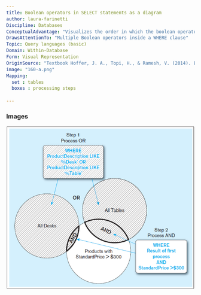 ```yaml
---
title: Boolean operators in SELECT statements as a diagram
author: laura-farinetti
Discipline: Databases
ConceptualAdvantage: "Visualizes the order in which the boolean operators are processed inside a WHERE clause"
DrawsAttentionTo: "Multiple Boolean operators inside a WHERE clause"
Topic: Query languages (basic)
Domain: Within-Database
Form: Visual Representation
OriginSource: "Textbook Hoffer, J. A., Topi, H., & Ramesh, V. (2014). Essentials of Database Management. Prentice Hall Press."
image: "160-a.png"
Mapping:
  set : tables 
  boxes : processing steps

---
```

### Images
<img src="/assets/images/nm/160-b.png" class="ui fluid bordered image">
